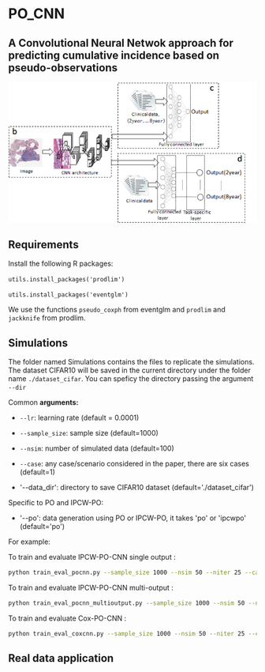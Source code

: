 # PO_CNN
## A Convolutional Neural Netwok approach for predicting cumulative incidence based on pseudo-observations

![](figure/2ndstage.png)

## Requirements
Install the following R packages: 

`utils.install_packages('prodlim')`

`utils.install_packages('eventglm')`

We use the functions `pseudo_coxph` from eventglm  and  `prodlim` and `jackknife` from prodlim.

## Simulations

The folder named Simulations contains the files to replicate the simulations.
The dataset CIFAR10 will be saved in the current directory under the folder name `./dataset_cifar`. You can speficy the directory passing the argument  `--dir`

Common **arguments:**

* `--lr`: learning rate (default = 0.0001)

* `--sample_size`: sample size (default=1000)

* `--nsim`: number of simulated data (default=100)

* `--case`: any case/scenario considered in the paper, there are six cases (default=1)

* '--data_dir': directory to save CIFAR10 dataset (default='./dataset_cifar')

Specific to PO and IPCW-PO:

* '--po': data generation using PO or IPCW-PO, it takes 'po' or 'ipcwpo' (default='po')

For example:

To train and evaluate IPCW-PO-CNN single output :
```sh
python train_eval_pocnn.py --sample_size 1000 --nsim 50 --niter 25 --case 5 --po 'ipcwpo'
```

To train and evaluate IPCW-PO-CNN multi-output :
```sh
python train_eval_pocnn_multioutput.py --sample_size 1000 --nsim 50 --niter 25 --case 5 --po 'ipcwpo'
```

To train and evaluate Cox-PO-CNN :
```sh
python train_eval_coxcnn.py --sample_size 1000 --nsim 50 --niter 25 --case 5
```


## Real data application

